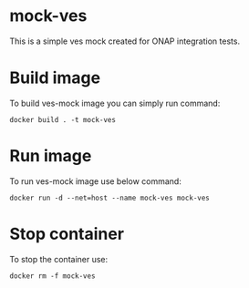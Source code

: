 # mock-ves
This is a simple ves mock created for ONAP integration tests.

Build image
===========
To build ves-mock image you can simply run command:

 ```
docker build . -t mock-ves
```

Run image
=========

To run ves-mock image use below command:
```
docker run -d --net=host --name mock-ves mock-ves
```

Stop container
==============
To stop the container use:
```
docker rm -f mock-ves
```

